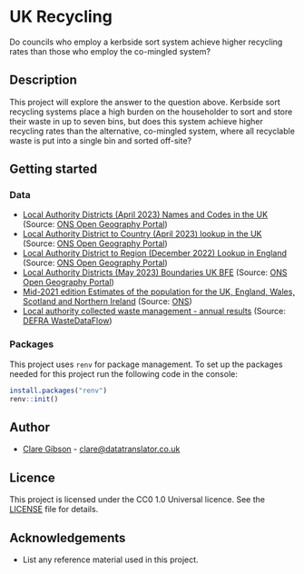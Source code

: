 # UK Recycling
Do councils who employ a kerbside sort system achieve higher recycling rates than those who employ the co-mingled system?

## Description
This project will explore the answer to the question above. Kerbside sort recycling systems place a high burden on the householder to sort and store their waste in up to seven bins, but does this system achieve higher recycling rates than the alternative, co-mingled system, where all recyclable waste is put into a single bin and sorted off-site? 

## Getting started
### Data
-   [Local Authority Districts (April 2023) Names and Codes in the UK](https://geoportal.statistics.gov.uk/datasets/ons::local-authority-districts-april-2023-names-and-codes-in-the-united-kingdom/explore) (Source: [ONS Open Geography Portal](https://geoportal.statistics.gov.uk))
-   [Local Authority District to Country (April 2023) lookup in the UK](https://geoportal.statistics.gov.uk/datasets/ons::local-authority-district-to-country-april-2023-lookup-in-the-united-kingdom/explore) (Source: [ONS Open Geography Portal](https://geoportal.statistics.gov.uk))
-   [Local Authority District to Region (December 2022) Lookup in England](https://geoportal.statistics.gov.uk/datasets/ons::local-authority-district-to-region-december-2022-lookup-in-england/explore) (Source: [ONS Open Geography Portal](https://geoportal.statistics.gov.uk))
-   [Local Authority Districts (May 2023) Boundaries UK BFE](https://geoportal.statistics.gov.uk/datasets/ons::local-authority-districts-may-2023-boundaries-uk-bfe/explore?location=54.880559%2C-0.453057%2C6.00) (Source: [ONS Open Geography Portal](https://geoportal.statistics.gov.uk))
-   [Mid-2021 edition Estimates of the population for the UK, England, Wales, Scotland and Northern Ireland](https://www.ons.gov.uk/peoplepopulationandcommunity/populationandmigration/populationestimates/datasets/populationestimatesforukenglandandwalesscotlandandnorthernireland) (Source: [ONS](https://www.ons.gov.uk))
-   [Local authority collected waste management - annual results](https://assets.publishing.service.gov.uk/government/uploads/system/uploads/attachment_data/file/1144270/LA_and_Regional_Spreadsheet_202122.xlsx) (Source: [DEFRA WasteDataFlow](https://www.wastedataflow.org))

### Packages
This project uses `renv` for package management. To set up the packages needed for this project run the following code in the console:

```r
install.packages("renv")
renv::init()
```

## Author
- [Clare Gibson](https://www.datatranslator.co.uk) - [clare@datatranslator.co.uk](mailto:clare@datatranslator.co.uk)

## Licence
This project is licensed under the CC0 1.0 Universal licence. See the [LICENSE](./LICENSE) file for details.

## Acknowledgements
-   List any reference material used in this project.
